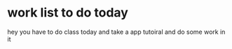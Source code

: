 # work list to do today
hey you have to do class today and take a app tutoiral and do some work in it
